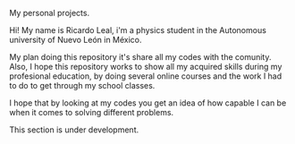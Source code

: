 My personal projects.

Hi! My name is Ricardo Leal, i'm a physics student in the Autonomous university of Nuevo León in México. 

My plan doing this repository it's share all my codes with the comunity. Also, I hope this repository works to show all my acquired skills during my profesional education, by doing several online courses and the work I had to do to get through my school classes.

I hope that by looking at my codes you get an idea of how capable I can be when it comes to solving different problems.

This section is under development.
